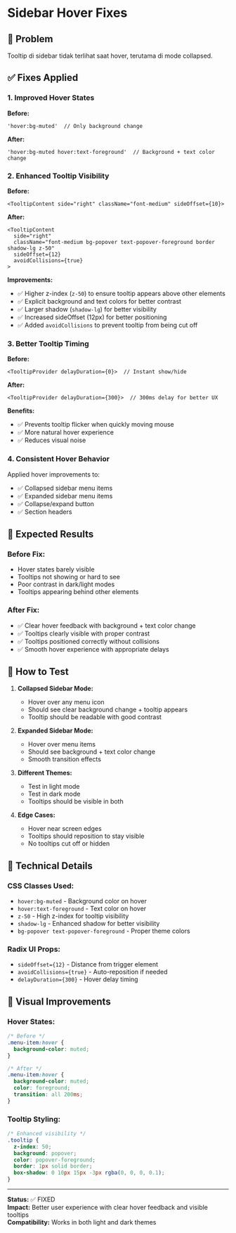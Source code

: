 # Sidebar Hover Fixes

## 🐛 Problem
Tooltip di sidebar tidak terlihat saat hover, terutama di mode collapsed.

## ✅ Fixes Applied

### 1. Improved Hover States
**Before:**
```tsx
'hover:bg-muted'  // Only background change
```

**After:**
```tsx
'hover:bg-muted hover:text-foreground'  // Background + text color change
```

### 2. Enhanced Tooltip Visibility
**Before:**
```tsx
<TooltipContent side="right" className="font-medium" sideOffset={10}>
```

**After:**
```tsx
<TooltipContent 
  side="right" 
  className="font-medium bg-popover text-popover-foreground border shadow-lg z-50" 
  sideOffset={12}
  avoidCollisions={true}
>
```

**Improvements:**
- ✅ Higher z-index (`z-50`) to ensure tooltip appears above other elements
- ✅ Explicit background and text colors for better contrast
- ✅ Larger shadow (`shadow-lg`) for better visibility
- ✅ Increased sideOffset (12px) for better positioning
- ✅ Added `avoidCollisions` to prevent tooltip from being cut off

### 3. Better Tooltip Timing
**Before:**
```tsx
<TooltipProvider delayDuration={0}>  // Instant show/hide
```

**After:**
```tsx
<TooltipProvider delayDuration={300}>  // 300ms delay for better UX
```

**Benefits:**
- ✅ Prevents tooltip flicker when quickly moving mouse
- ✅ More natural hover experience
- ✅ Reduces visual noise

### 4. Consistent Hover Behavior
Applied hover improvements to:
- ✅ Collapsed sidebar menu items
- ✅ Expanded sidebar menu items  
- ✅ Collapse/expand button
- ✅ Section headers

## 🎯 Expected Results

### Before Fix:
- Hover states barely visible
- Tooltips not showing or hard to see
- Poor contrast in dark/light modes
- Tooltips appearing behind other elements

### After Fix:
- ✅ Clear hover feedback with background + text color change
- ✅ Tooltips clearly visible with proper contrast
- ✅ Tooltips positioned correctly without collisions
- ✅ Smooth hover experience with appropriate delays

## 🧪 How to Test

1. **Collapsed Sidebar Mode:**
   - Hover over any menu icon
   - Should see clear background change + tooltip appears
   - Tooltip should be readable with good contrast

2. **Expanded Sidebar Mode:**
   - Hover over menu items
   - Should see background + text color change
   - Smooth transition effects

3. **Different Themes:**
   - Test in light mode
   - Test in dark mode
   - Tooltips should be visible in both

4. **Edge Cases:**
   - Hover near screen edges
   - Tooltips should reposition to stay visible
   - No tooltips cut off or hidden

## 🔧 Technical Details

### CSS Classes Used:
- `hover:bg-muted` - Background color on hover
- `hover:text-foreground` - Text color on hover  
- `z-50` - High z-index for tooltip visibility
- `shadow-lg` - Enhanced shadow for better visibility
- `bg-popover text-popover-foreground` - Proper theme colors

### Radix UI Props:
- `sideOffset={12}` - Distance from trigger element
- `avoidCollisions={true}` - Auto-reposition if needed
- `delayDuration={300}` - Hover delay timing

## 🎨 Visual Improvements

### Hover States:
```css
/* Before */
.menu-item:hover {
  background-color: muted;
}

/* After */  
.menu-item:hover {
  background-color: muted;
  color: foreground;
  transition: all 200ms;
}
```

### Tooltip Styling:
```css
/* Enhanced visibility */
.tooltip {
  z-index: 50;
  background: popover;
  color: popover-foreground;
  border: 1px solid border;
  box-shadow: 0 10px 15px -3px rgba(0, 0, 0, 0.1);
}
```

---

**Status:** ✅ FIXED  
**Impact:** Better user experience with clear hover feedback and visible tooltips  
**Compatibility:** Works in both light and dark themes